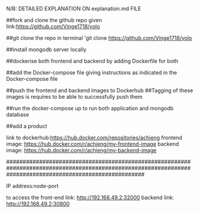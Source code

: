 N/B:
DETAILED EXPLANATION ON explanation.md FILE

##fork and clone the github repo given 
link:https://github.com/Vinge1718/yolo

##git clone the repo in terminal
'git clone https://github.com/Vinge1718/yolo

##install mongodb server locally 

##dockerise both frontend and backend by adding Dockerfile for both

##add the Docker-compose file giving instructions as indicated in the Docker-compose file

 
##push the frontend and backend images to Dockerhub
##Tagging of these images is requires to be able to successfully push them

##run the docker-compose up to run both application and mongodb database 

##add a product 

link to dockerhub:https://hub.docker.com/repositories/achieng
frontend image: https://hub.docker.com/r/achieng/my-frontend-image
backend image: https://hub.docker.com/r/achieng/my-backend-image

##########################################################################################################################################################

IP address:node-port

to access the front-end link: http://192.168.49.2:32000
backend link: http://192.168.49.2:30800
